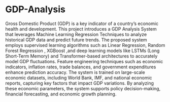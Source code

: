 # GDP-Analysis
Gross Domestic Product (GDP) is a key indicator of a country’s economic health and development.
This project introduces a GDP Analysis System that leverages Machine Learning Regression Techniques to analyze historical GDP data and predict future trends. The proposed system employs supervised learning algorithms such as Linear Regression, Random Forest Regression , XGBoost ,and deep learning models like LSTMs (Long Short-Term Memory) and Transformer-based architectures to accurately model GDP fluctuations. Feature engineering techniques such as economic indicators, inflation rates, trade balances, and government expenditures enhance prediction accuracy. The system is trained on large-scale economic datasets, including World Bank, IMF, and national economic reports, capturing key factors that impact GDP variations. By analyzing these economic parameters, the system supports policy decision-making, financial forecasting, and economic growth planning.
